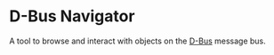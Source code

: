 # D-Bus Navigator

A tool to browse and interact with objects on the
[D-Bus](https://www.freedesktop.org/wiki/Software/dbus/) message bus. 
